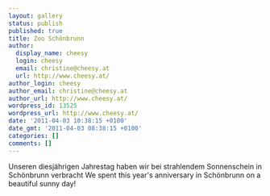 ```yaml
---
layout: gallery
status: publish
published: true
title: Zoo Schönbrunn
author:
  display_name: cheesy
  login: cheesy
  email: christine@cheesy.at
  url: http://www.cheesy.at/
author_login: cheesy
author_email: christine@cheesy.at
author_url: http://www.cheesy.at/
wordpress_id: 13525
wordpress_url: http://www.cheesy.at/
date: '2011-04-03 10:38:15 +0100'
date_gmt: '2011-04-03 08:38:15 +0100'
categories: []
comments: []
---
```

<!--:de-->Unseren diesjährigen Jahrestag haben wir bei strahlendem Sonnenschein in Schönbrunn verbracht
<!--:--><!--:en-->We spent this year's anniversary in Schönbrunn on a beautiful sunny day!
<!--:-->
